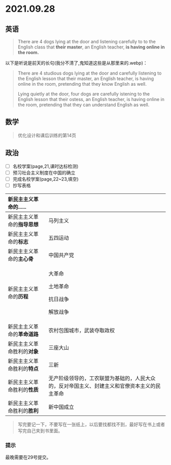 # 2021.09.28

## 英语

> There are 4 dogs lying at the door and listening carefully to to the English class that **their master**, an English teacher, **is having online in the room.**

以下是听说是前天的长句\(我分不清了,鬼知道这些是从那里来的.webp\)：

> There are 4 studious dogs lying at the door and carefully listening to the English lesson that their master, an English teacher, is having online in the room, pretending that they know English as well.
>
> Lying quietly at the door, four dogs are carefully istening to the English lesson that their ostess, an English teacher, is having online in the room, pretending that they can understand English as well.

## 数学

> 优化设计和课后训练的第14页

## 政治

* [ ] 名校学案\(page,21,课时达标检测\)
* [ ] 预习社会主义制度在中国的确立
* [ ] 完成名校学案\(page,22~23,填空\)
* [ ] 抄写表格

<table>
  <thead>
    <tr>
      <th style="text-align:left">&#x65B0;&#x6C11;&#x4E3B;&#x4E3B;&#x4E49;&#x9769;&#x547D;&#x7684;......</th>
      <th
      style="text-align:left"></th>
    </tr>
  </thead>
  <tbody>
    <tr>
      <td style="text-align:left">&#x65B0;&#x6C11;&#x4E3B;&#x4E3B;&#x4E49;&#x9769;&#x547D;&#x7684;<b>&#x6307;&#x5BFC;&#x601D;&#x60F3;</b>
      </td>
      <td style="text-align:left">&#x9A6C;&#x5217;&#x4E3B;&#x4E49;</td>
    </tr>
    <tr>
      <td style="text-align:left">&#x65B0;&#x6C11;&#x4E3B;&#x4E3B;&#x4E49;&#x9769;&#x547D;&#x7684;<b>&#x6807;&#x5FD7;</b>
      </td>
      <td style="text-align:left">&#x4E94;&#x56DB;&#x8FD0;&#x52A8;</td>
    </tr>
    <tr>
      <td style="text-align:left">&#x65B0;&#x6C11;&#x4E3B;&#x4E3B;&#x4E49;&#x9769;&#x547D;&#x7684;<b>&#x4E3B;&#x5FC3;&#x9AA8;</b>
      </td>
      <td style="text-align:left">&#x4E2D;&#x56FD;&#x5171;&#x4EA7;&#x515A;</td>
    </tr>
    <tr>
      <td style="text-align:left">&#x65B0;&#x6C11;&#x4E3B;&#x4E3B;&#x4E49;&#x9769;&#x547D;&#x7684;<b>&#x5386;&#x7A0B;</b>
      </td>
      <td style="text-align:left">
        <p>&#x5927;&#x9769;&#x547D;</p>
        <p>&#x571F;&#x5730;&#x9769;&#x547D;</p>
        <p>&#x6297;&#x65E5;&#x6218;&#x4E89;</p>
        <p>&#x89E3;&#x653E;&#x6218;&#x4E89;</p>
      </td>
    </tr>
    <tr>
      <td style="text-align:left">&#x65B0;&#x6C11;&#x4E3B;&#x4E3B;&#x4E49;&#x9769;&#x547D;&#x7684;<b>&#x9769;&#x547D;&#x9053;&#x8DEF;</b>
      </td>
      <td style="text-align:left">&#x519C;&#x6751;&#x5305;&#x56F4;&#x57CE;&#x5E02;&#xFF0C;&#x6B66;&#x88C5;&#x593A;&#x53D6;&#x653F;&#x6743;</td>
    </tr>
    <tr>
      <td style="text-align:left">&#x65B0;&#x6C11;&#x4E3B;&#x4E3B;&#x4E49;&#x9769;&#x547D;&#x80DC;&#x5229;&#x7684;<b>&#x5BF9;&#x8C61;</b>
      </td>
      <td style="text-align:left">&#x4E09;&#x5EA7;&#x5927;&#x5C71;</td>
    </tr>
    <tr>
      <td style="text-align:left">&#x65B0;&#x6C11;&#x4E3B;&#x4E3B;&#x4E49;&#x9769;&#x547D;&#x80DC;&#x5229;&#x7684;<b>&#x7279;&#x70B9;</b>
      </td>
      <td style="text-align:left">&#x4E09;&#x65B0;</td>
    </tr>
    <tr>
      <td style="text-align:left">&#x65B0;&#x6C11;&#x4E3B;&#x4E3B;&#x4E49;&#x9769;&#x547D;&#x80DC;&#x5229;&#x7684;<b>&#x6027;&#x8D28;</b>
      </td>
      <td style="text-align:left">&#x65E0;&#x4EA7;&#x9636;&#x7EA7;&#x9886;&#x5BFC;&#x7684;&#xFF0C;&#x5DE5;&#x519C;&#x8054;&#x76DF;&#x4E3A;&#x57FA;&#x7840;&#x7684;&#xFF0C;&#x4EBA;&#x6C11;&#x5927;&#x4F17;&#x7684;&#xFF0C;&#x53CD;&#x5BF9;&#x5E1D;&#x56FD;&#x4E3B;&#x4E49;&#x3001;&#x5C01;&#x5EFA;&#x4E3B;&#x4E49;&#x548C;&#x5B98;&#x50DA;&#x8D44;&#x672C;&#x4E3B;&#x4E49;&#x7684;&#x6C11;&#x4E3B;&#x9769;&#x547D;</td>
    </tr>
    <tr>
      <td style="text-align:left">&#x65B0;&#x6C11;&#x4E3B;&#x4E3B;&#x4E49;&#x9769;&#x547D;&#x80DC;&#x5229;&#x7684;<b>&#x80DC;&#x5229;</b>
      </td>
      <td style="text-align:left">&#x65B0;&#x4E2D;&#x56FD;&#x6210;&#x7ACB;</td>
    </tr>
  </tbody>
</table>

> 写完要记一下，不要写在一张纸上，以后要找都找不到，最好写在书上或者写完自己夹到书里面。

### 提示

最晚需要在29号提交。



